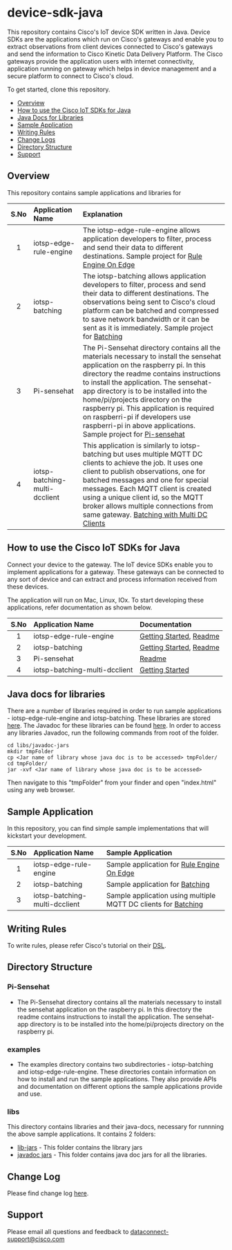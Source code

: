 # device-sdk-java  

This repository contains Cisco's IoT device SDK written in Java. Device SDKs are the applications which run on Cisco's gateways and enable you to extract observations from client devices connected to Cisco's gateways and send the information to Cisco Kinetic Data Delivery Platform. The Cisco gateways provide the application users with internet connectivity, application running on gateway which helps in device management and a secure platform to connect to Cisco's cloud.  

To get started, clone this repository.

* [Overview](#overview)
* [How to use the Cisco IoT SDKs for Java](#how-to-use-the-cisco-iot-sdks-for-java)
* [Java Docs for Libraries](#java-docs-for-libraries)
* [Sample Application](#sample-application)  
* [Writing Rules](#writing-rules)   
* [Change Logs](#change-log) 
* [Directory Structure](#directory-structure)
* [Support](#support)  

## Overview
This repository contains sample applications and libraries for  

| S.No          | Application Name     | Explanation  | 
|:-------------:|:--------------------|:------------|
| 1       | iotsp-edge-rule-engine | The iotsp-edge-rule-engine allows application developers to filter, process and send their data to different destinations. Sample project for [Rule Engine On Edge](examples/iotsp-edge-rule-engine)|  
| 2       | iotsp-batching | The iotsp-batching allows application developers to filter, process and send their data to different destinations. The observations being sent to Cisco's cloud platform can be batched and compressed to save network bandwidth or it can be sent as it is immediately. Sample project for [Batching](examples/iotsp-batching)| 
| 3      | Pi-sensehat | The Pi-Sensehat directory contains all the materials necessary to install the sensehat application on the raspberry pi. In this directory the readme contains instructions to install the application. The sensehat-app directory is to be installed into the home/pi/projects directory on the raspberry pi. This application is required on raspberri-pi if developers use raspberri-pi in above applications. Sample project for [Pi-sensehat](Pi-sensehat)|  
| 4        | iotsp-batching-multi-dcclient | This application is similarly to iotsp-batching but uses multiple MQTT DC clients to achieve the job. It uses one client to publish observations, one for batched messages and one for special messages. Each MQTT client is created using a unique client id, so the MQTT broker allows multiple connections from same gateway. [Batching with Multi DC Clients](examples/iotsp-batching-multi-dcclient)

## How to use the Cisco IoT SDKs for Java   
Connect your device to the gateway. The IoT device SDKs enable you to implement applications for a gateway. These gateways can be connected to any sort of device and can extract and process information received from these devices.  

The application will run on Mac, Linux, IOx. To start developing these applications, refer documentation as shown below.   

| S.No          | Application Name     | Documentation  | 
|:-------------:|:--------------------|:------------|
| 1       | iotsp-edge-rule-engine | [Getting Started](examples/iotsp-edge-rule-engine/GettingStarted.md), [Readme](examples/iotsp-edge-rule-engine/README.md)|  
| 2       | iotsp-batching |  [Getting Started](examples/iotsp-batching/GettingStarted.md), [Readme](examples/iotsp-batching/README.md)| 
| 3      | Pi-sensehat | [Readme](Pi-sensehat/README.md)|  
| 4      | iotsp-batching-multi-dcclient| [Getting Started](examples/iotsp-batching-multi-dcclient/README.md)|  

## Java docs for libraries    

There are a number of libraries required in order to run sample applications - iotsp-edge-rule-engine and iotsp-batching. These libraries are stored [here](libs/lib-jars). The Javadoc for these libraries can be found [here](libs/javadoc-jars). In order to access any libraries Javadoc, run the following commands from root of the folder.  
```   
cd libs/javadoc-jars
mkdir tmpFolder
cp <Jar name of library whose java doc is to be accessed> tmpFolder/
cd tmpFolder/
jar -xvf <Jar name of library whose java doc is to be accessed>
```   
Then navigate to this "tmpFolder" from your finder and open "index.html" using any web browser.  

## Sample Application    

In this repository, you can find simple sample implementations that will kickstart your development.  

| S.No          | Application Name     | Sample Application  |     
|:-------------:|:--------------------|:------------|   
| 1       | iotsp-edge-rule-engine | Sample application for [Rule Engine On Edge](examples/iotsp-edge-rule-engine/src/main/java/com/cisco/iot/swp/edge/app/RESampleApp.java)|      
| 2       | iotsp-batching | Sample application for [Batching](examples/iotsp-batching/src/main/java/com/cisco/iot/swp/batch/re/app/BatchManagerSampleApp.java)|          
| 3       | iotsp-batching-multi-dcclient | Sample application using multiple MQTT DC clients for [Batching](examples/iotsp-batching/src/main/java/com/cisco/iot/swp/batch/re/app/BatchManagerSampleApp.java)|          

## Writing Rules  
To write rules, please refer Cisco's tutorial on their [DSL](https://github.com/CiscoDevNet/iot-state-processing-dsl).  

## Directory Structure    
### Pi-Sensehat
  - The Pi-Sensehat directory contains all the materials necessary to install the sensehat application on the raspberry pi. In this directory the readme contains instructions to install the application. The sensehat-app directory is to be installed into the home/pi/projects directory on the raspberry pi. 
  
### examples
  - The examples directory contains two subdirectories - iotsp-batching and iotsp-edge-rule-engine. These directories contain information on how to install and run the sample applications. They also provide APIs and documentation on different options the sample applications provide and use.
  
### libs
This directory contains libraries and their java-docs, necessary for runnning the above sample applications. It contains 2 folders:  
* [lib-jars](libs/lib-jars) - This folder contains the library jars
* [javadoc jars](libs/javadoc-jars) - This folder contains java doc jars for all the libraries.     

## Change Log   

Please find change log [here](CHANGELOG.md).     

## Support  
Please email all questions and feedback to dataconnect-support@cisco.com
